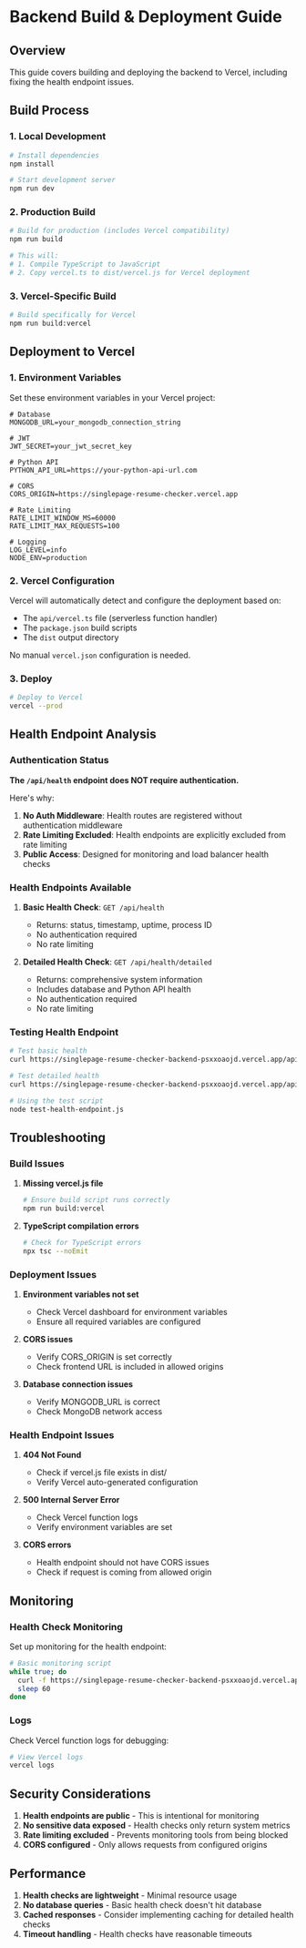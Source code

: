 # Backend Build & Deployment Guide

## Overview

This guide covers building and deploying the backend to Vercel, including fixing the health endpoint issues.

## Build Process

### 1. Local Development

```bash
# Install dependencies
npm install

# Start development server
npm run dev
```

### 2. Production Build

```bash
# Build for production (includes Vercel compatibility)
npm run build

# This will:
# 1. Compile TypeScript to JavaScript
# 2. Copy vercel.ts to dist/vercel.js for Vercel deployment
```

### 3. Vercel-Specific Build

```bash
# Build specifically for Vercel
npm run build:vercel
```

## Deployment to Vercel

### 1. Environment Variables

Set these environment variables in your Vercel project:

```env
# Database
MONGODB_URL=your_mongodb_connection_string

# JWT
JWT_SECRET=your_jwt_secret_key

# Python API
PYTHON_API_URL=https://your-python-api-url.com

# CORS
CORS_ORIGIN=https://singlepage-resume-checker.vercel.app

# Rate Limiting
RATE_LIMIT_WINDOW_MS=60000
RATE_LIMIT_MAX_REQUESTS=100

# Logging
LOG_LEVEL=info
NODE_ENV=production
```

### 2. Vercel Configuration

Vercel will automatically detect and configure the deployment based on:

- The `api/vercel.ts` file (serverless function handler)
- The `package.json` build scripts
- The `dist` output directory

No manual `vercel.json` configuration is needed.

### 3. Deploy

```bash
# Deploy to Vercel
vercel --prod
```

## Health Endpoint Analysis

### Authentication Status

**The `/api/health` endpoint does NOT require authentication.**

Here's why:

1. **No Auth Middleware**: Health routes are registered without authentication middleware
2. **Rate Limiting Excluded**: Health endpoints are explicitly excluded from rate limiting
3. **Public Access**: Designed for monitoring and load balancer health checks

### Health Endpoints Available

1. **Basic Health Check**: `GET /api/health`

   - Returns: status, timestamp, uptime, process ID
   - No authentication required
   - No rate limiting

2. **Detailed Health Check**: `GET /api/health/detailed`
   - Returns: comprehensive system information
   - Includes database and Python API health
   - No authentication required
   - No rate limiting

### Testing Health Endpoint

```bash
# Test basic health
curl https://singlepage-resume-checker-backend-psxxoaojd.vercel.app/api/health

# Test detailed health
curl https://singlepage-resume-checker-backend-psxxoaojd.vercel.app/api/health/detailed

# Using the test script
node test-health-endpoint.js
```

## Troubleshooting

### Build Issues

1. **Missing vercel.js file**

   ```bash
   # Ensure build script runs correctly
   npm run build:vercel
   ```

2. **TypeScript compilation errors**
   ```bash
   # Check for TypeScript errors
   npx tsc --noEmit
   ```

### Deployment Issues

1. **Environment variables not set**

   - Check Vercel dashboard for environment variables
   - Ensure all required variables are configured

2. **CORS issues**

   - Verify CORS_ORIGIN is set correctly
   - Check frontend URL is included in allowed origins

3. **Database connection issues**
   - Verify MONGODB_URL is correct
   - Check MongoDB network access

### Health Endpoint Issues

1. **404 Not Found**

   - Check if vercel.js file exists in dist/
   - Verify Vercel auto-generated configuration

2. **500 Internal Server Error**

   - Check Vercel function logs
   - Verify environment variables are set

3. **CORS errors**
   - Health endpoint should not have CORS issues
   - Check if request is coming from allowed origin

## Monitoring

### Health Check Monitoring

Set up monitoring for the health endpoint:

```bash
# Basic monitoring script
while true; do
  curl -f https://singlepage-resume-checker-backend-psxxoaojd.vercel.app/api/health || echo "Health check failed"
  sleep 60
done
```

### Logs

Check Vercel function logs for debugging:

```bash
# View Vercel logs
vercel logs
```

## Security Considerations

1. **Health endpoints are public** - This is intentional for monitoring
2. **No sensitive data exposed** - Health checks only return system metrics
3. **Rate limiting excluded** - Prevents monitoring tools from being blocked
4. **CORS configured** - Only allows requests from configured origins

## Performance

1. **Health checks are lightweight** - Minimal resource usage
2. **No database queries** - Basic health check doesn't hit database
3. **Cached responses** - Consider implementing caching for detailed health checks
4. **Timeout handling** - Health checks have reasonable timeouts
